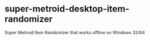 # super-metroid-desktop-item-randomizer
Super Metroid Item Randomizer that works offline on Windows 32/64
